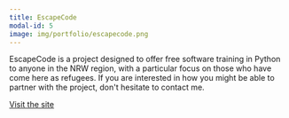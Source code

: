 ```yaml
---
title: EscapeCode
modal-id: 5
image: img/portfolio/escapecode.png
---
```

EscapeCode is a project designed to offer free software training in Python to anyone in the NRW region, with a particular focus on those who have come here as refugees. If you are interested in how you might be able to partner with the project, don't hesitate to contact me.

<a href="http://www.escape-code.com/">Visit the site</a>